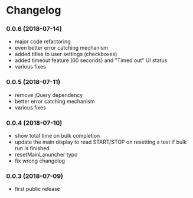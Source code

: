 # Changelog


### 0.0.6 (2018-07-14)

- major code refactoring
- even better error catching mechanism
- added titles to user settings (checkboxes)
- added timeout feature (60 seconds) and "Timed out" UI status
- various fixes



### 0.0.5 (2018-07-11)

- remove jQuery dependency
- better error catching mechanism
- various fixes



### 0.0.4 (2018-07-10)

- show total time on bulk completion
- update the main display to read START/STOP on resetting a test if bulk run is finished
- resetMainLanuncher typo
- fix wrong changelog



### 0.0.3 (2018-07-09)

- first public release
